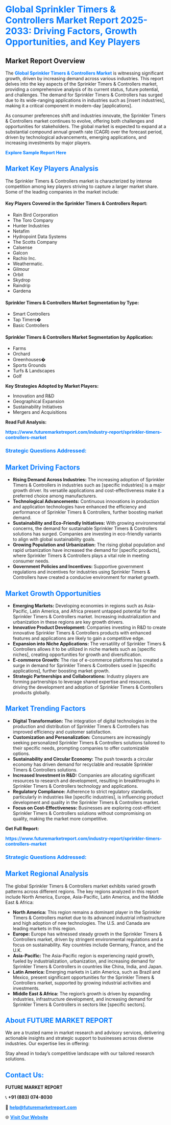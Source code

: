 <h1 style="color: #007BFF;">Global Sprinkler Timers & Controllers Market Report 2025-2033: Driving Factors, Growth Opportunities, and Key Players</h1>

<section id="overview">
<h2>Market Report Overview</h2>
<p>The <a href="https://www.futuremarketreport.com/industry-report/sprinkler-timers-controllers-market" style="color: #007BFF; text-decoration: none;"><strong>Global Sprinkler Timers & Controllers Market</strong></a> is witnessing significant growth, driven by increasing demand across various industries. This report delves into the key aspects of the Sprinkler Timers & Controllers market, providing a comprehensive analysis of its current status, future potential, and challenges. The demand for Sprinkler Timers & Controllers has surged due to its wide-ranging applications in industries such as [insert industries], making it a critical component in modern-day [applications].</p>
<p>As consumer preferences shift and industries innovate, the Sprinkler Timers & Controllers market continues to evolve, offering both challenges and opportunities for stakeholders. The global market is expected to expand at a substantial compound annual growth rate (CAGR) over the forecast period, driven by technological advancements, emerging applications, and increasing investments by major players.</p>
</section>

<section id="overview">
<p><a href="https://www.futuremarketreport.com/request-sample/reportId=105081" style="color: #007BFF; text-decoration: none;"><strong>Explore Sample Report Here</strong></a></p>
</section>

<section id="key-players">
<h2 style="color: #007BFF;">Market Key Players Analysis</h2>
<p>The Sprinkler Timers & Controllers market is characterized by intense competition among key players striving to capture a larger market share. Some of the leading companies in the market include:</p>
<h4>Key Players Covered in the Sprinkler Timers & Controllers Report:</h4>
<ul><li>Rain Bird Corporation</li><li>The Toro Company</li><li>Hunter Industries</li><li>Netafim</li><li>Hydropoint Data Systems</li><li>The Scotts Company</li><li>Calsense</li><li>Galcon</li><li>Rachio Inc.</li><li>Weathermatic.</li><li>Gilmour</li><li>Orbit</li><li>Skydrop</li><li>Raindrip</li><li>Gardena</li></ul>
<h4>Sprinkler Timers & Controllers Market Segmentation by Type:</h4>
<ul><li>Smart Controllers</li><li>Tap Timers�</li><li>Basic Controllers</li></ul>

<h4>Sprinkler Timers & Controllers Market Segmentation by Application:</h4>
<ul><li>Farms</li><li>Orchard</li><li>Greenhouses�</li><li>Sports Grounds</li><li>Turfs &amp; Landscapes</li><li>Golf</li></ul>
<p><strong>Key Strategies Adopted by Market Players:</strong></p>
<ul>
<li>Innovation and R&D</li>
<li>Geographical Expansion</li>
<li>Sustainability Initiatives</li>
<li>Mergers and Acquisitions</li>
</ul>
</section>

<section>
<p><strong>Read Full Analysis: </strong></p><a href="https://www.futuremarketreport.com/industry-report/sprinkler-timers-controllers-market" style="color: #007BFF; text-decoration: none;"><strong>https://www.futuremarketreport.com/industry-report/sprinkler-timers-controllers-market</strong></a>
<h3 style="color: #007BFF;">Strategic Questions Addressed:</h3>
</section>

<section id="driving-factors">
<h2 style="color: #007BFF;">Market Driving Factors</h2>
<ul>
<li><strong>Rising Demand Across Industries:</strong> The increasing adoption of Sprinkler Timers & Controllers in industries such as [specific industries] is a major growth driver. Its versatile applications and cost-effectiveness make it a preferred choice among manufacturers.</li>
<li><strong>Technological Advancements:</strong> Continuous innovations in production and application technologies have enhanced the efficiency and performance of Sprinkler Timers & Controllers, further boosting market demand.</li>
<li><strong>Sustainability and Eco-Friendly Initiatives:</strong> With growing environmental concerns, the demand for sustainable Sprinkler Timers & Controllers solutions has surged. Companies are investing in eco-friendly variants to align with global sustainability goals.</li>
<li><strong>Growing Population and Urbanization:</strong> The rising global population and rapid urbanization have increased the demand for [specific products], where Sprinkler Timers & Controllers plays a vital role in meeting consumer needs.</li>
<li><strong>Government Policies and Incentives:</strong> Supportive government regulations and incentives for industries using Sprinkler Timers & Controllers have created a conducive environment for market growth.</li>
</ul>
</section>

<section id="growth-opportunities">
<h2 style="color: #007BFF;">Market Growth Opportunities</h2>
<ul>
<li><strong>Emerging Markets:</strong> Developing economies in regions such as Asia-Pacific, Latin America, and Africa present untapped potential for the Sprinkler Timers & Controllers market. Increasing industrialization and urbanization in these regions are key growth drivers.</li>
<li><strong>Innovative Product Development:</strong> Companies investing in R&D to create innovative Sprinkler Timers & Controllers products with enhanced features and applications are likely to gain a competitive edge.</li>
<li><strong>Expansion into Niche Applications:</strong> The versatility of Sprinkler Timers & Controllers allows it to be utilized in niche markets such as [specific niches], creating opportunities for growth and diversification.</li>
<li><strong>E-commerce Growth:</strong> The rise of e-commerce platforms has created a surge in demand for Sprinkler Timers & Controllers used in [specific applications], further boosting market growth.</li>
<li><strong>Strategic Partnerships and Collaborations:</strong> Industry players are forming partnerships to leverage shared expertise and resources, driving the development and adoption of Sprinkler Timers & Controllers products globally.</li>
</ul>
</section>

<section id="trending-factors">
<h2 style="color: #007BFF;">Market Trending Factors</h2>
<ul>
<li><strong>Digital Transformation:</strong> The integration of digital technologies in the production and distribution of Sprinkler Timers & Controllers has improved efficiency and customer satisfaction.</li>
<li><strong>Customization and Personalization:</strong> Consumers are increasingly seeking personalized Sprinkler Timers & Controllers solutions tailored to their specific needs, prompting companies to offer customizable options.</li>
<li><strong>Sustainability and Circular Economy:</strong> The push towards a circular economy has driven demand for recyclable and reusable Sprinkler Timers & Controllers solutions.</li>
<li><strong>Increased Investment in R&D:</strong> Companies are allocating significant resources to research and development, resulting in breakthroughs in Sprinkler Timers & Controllers technology and applications.</li>
<li><strong>Regulatory Compliance:</strong> Adherence to strict regulatory standards, particularly in industries like [specific industries], is influencing product development and quality in the Sprinkler Timers & Controllers market.</li>
<li><strong>Focus on Cost-Effectiveness:</strong> Businesses are exploring cost-efficient Sprinkler Timers & Controllers solutions without compromising on quality, making the market more competitive.</li>
</ul>
</section>

<section>
<p><strong>Get Full Report: </strong></p><a href="https://www.futuremarketreport.com/industry-report/sprinkler-timers-controllers-market" style="color: #007BFF; text-decoration: none;"><strong>https://www.futuremarketreport.com/industry-report/sprinkler-timers-controllers-market</strong></a>
<h3 style="color: #007BFF;">Strategic Questions Addressed:</h3>
</section>


<section id="regional-analysis">
<h2 style="color: #007BFF;">Market Regional Analysis</h2>
<p>The global Sprinkler Timers & Controllers market exhibits varied growth patterns across different regions. The key regions analyzed in this report include North America, Europe, Asia-Pacific, Latin America, and the Middle East & Africa:</p>
<ul>
<li><strong>North America:</strong> This region remains a dominant player in the Sprinkler Timers & Controllers market due to its advanced industrial infrastructure and high adoption of new technologies. The U.S. and Canada are leading markets in this region.</li>
<li><strong>Europe:</strong> Europe has witnessed steady growth in the Sprinkler Timers & Controllers market, driven by stringent environmental regulations and a focus on sustainability. Key countries include Germany, France, and the U.K.</li>
<li><strong>Asia-Pacific:</strong> The Asia-Pacific region is experiencing rapid growth, fueled by industrialization, urbanization, and increasing demand for Sprinkler Timers & Controllers in countries like China, India, and Japan.</li>
<li><strong>Latin America:</strong> Emerging markets in Latin America, such as Brazil and Mexico, present significant opportunities for the Sprinkler Timers & Controllers market, supported by growing industrial activities and investments.</li>
<li><strong>Middle East & Africa:</strong> The region’s growth is driven by expanding industries, infrastructure development, and increasing demand for Sprinkler Timers & Controllers in sectors like [specific sectors].</li>
</ul>
</section>

<footer>
<h2 style="color: #007BFF;">About FUTURE MARKET REPORT</h2>
<p>We are a trusted name in market research and advisory services, delivering actionable insights and strategic support to businesses across diverse industries. Our expertise lies in offering:</p>

<p>Stay ahead in today’s competitive landscape with our tailored research solutions.</p>

<h2 style="color: #007BFF;">Contact Us:</h2>
<p><strong>FUTURE MARKET REPORT</strong></p>
<p>📞 <strong>+91 (883) 074-8030</strong></p>
<p>📧 <strong><a href="mailto:help@futuremarketreport.com" style="color: #007BFF;">help@futuremarketreport.com</a></strong></p>
<p>🌐 <strong><a href="https://www.futuremarketreport.com/" style="color: #007BFF;">Visit Our Website</a></strong></p>
</footer>